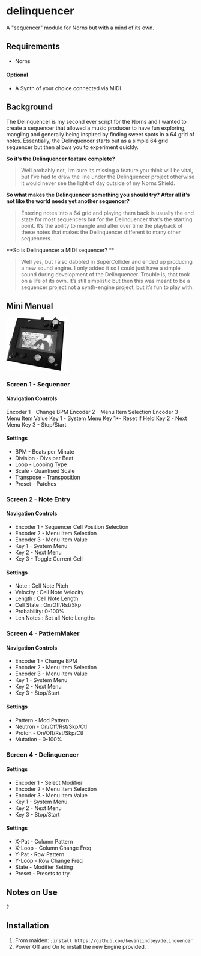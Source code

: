 # delinquencer
A "sequencer" module for Norns but with a mind of its own.

## Requirements
* Norns

#### Optional 
* A Synth of your choice connected via MIDI

## Background
The Delinquencer is my second ever script for the Norns and I wanted to create a sequencer that allowed a music producer to have fun exploring, mangling and generally being inspired by finding sweet spots in a 64 grid of notes. Essentially, the Delinquencer starts out as a simple 64 grid sequencer but then allows you to experiment quickly.

**So it’s the Delinquencer feature complete?**

> Well probably not, I’m sure its missing a feature you think will be vital, but I’ve had to draw the line under the Delinquencer project otherwise it would never see the light of day outside of my Norns Shield.

**So what makes the Delinquencer something you should try?
After all it’s not like the world needs yet another sequencer?**

> Entering notes into a 64 grid and playing them back is usually the end state for most sequencers but for the Delinquencer that’s the starting point. It’s the ability to mangle and alter over time the playback of these notes that makes the Delinquencer different to many other sequencers.

**So is Delinquencer a MIDI sequencer? **

> Well yes, but I also dabbled in SuperCollider and ended up producing a new sound engine. I only added it so I could just have a simple sound during development of the Delinquencer. Trouble is, that took on a life of its own. It’s still simplistic but then this was meant to be a sequencer project not a synth-engine project, but it’s fun to play with.

## Mini Manual
![alt text](https://github.com/kevinlindley/DemonCore/blob/55c5bdccfdd51665a203fefc01973fa4af2d7787/DemonCoreSmall.png "Demon Core running on a Norns Shield")
### Screen 1 - Sequencer
#### Navigation Controls
Encoder 1 - Change BPM
Encoder 2 - Menu Item Selection
Encoder 3 - Menu Item Value
Key 1 - System Menu
Key 1*- Reset if Held
Key 2 - Next Menu
Key 3 - Stop/Start
#### Settings
* BPM       - Beats per Minute
* Division  - Divs per Beat
* Loop      - Looping Type
* Scale     - Quantised Scale
* Transpose - Transposition
* Preset    - Patches
### Screen 2 - Note Entry
#### Navigation Controls
* Encoder 1 - Sequencer Cell Position Selection
* Encoder 2 - Menu Item Selection
* Encoder 3 - Menu Item Value
* Key 1 - System Menu
* Key 2 - Next Menu
* Key 3 - Toggle Current Cell
#### Settings
* Note      :  Cell Note Pitch
* Velocity : Cell Note Velocity
* Length : Cell Note Length
* Cell State : On/Off/Rst/Skp
* Probability: 0-100%
* Len Notes  : Set all Note Lengths
### Screen 4 - PatternMaker
#### Navigation Controls
* Encoder 1 - Change BPM
* Encoder 2 - Menu Item Selection
* Encoder 3 - Menu Item Value
* Key 1 - System Menu
* Key 2 - Next Menu
* Key 3 - Stop/Start
#### Settings
* Pattern  - Mod Pattern
* Neutron  - On/Off/Rst/Skp/Ctl
* Proton   - On/Off/Rst/Skp/Ctl
* Mutation - 0-100%
### Screen 4 - Delinquencer
#### Settings
* Encoder 1 - Select Modifier
* Encoder 2 - Menu Item Selection
* Encoder 3 - Menu Item Value
* Key 1 - System Menu
* Key 2 - Next Menu
* Key 3 - Stop/Start
#### Settings
* X-Pat  - Column Pattern
* X-Loop - Column Change Freq
* Y-Pat  - Row Pattern
* Y-Loop - Row Change Freq
* State  - Modifier Setting
* Preset - Presets to try
## Notes on Use
?
## Installation
1. From maiden:
```;install https://github.com/kevinlindley/delinquencer```
2. Power Off and On to install the new Engine provided.
